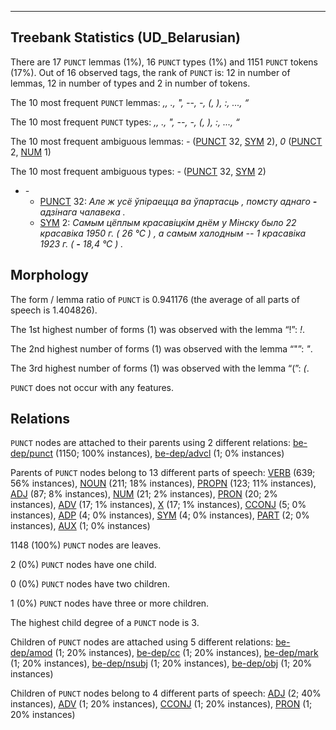 

--------------------------------------------------------------------------------

## Treebank Statistics (UD_Belarusian)

There are 17 `PUNCT` lemmas (1%), 16 `PUNCT` types (1%) and 1151 `PUNCT` tokens (17%).
Out of 16 observed tags, the rank of `PUNCT` is: 12 in number of lemmas, 12 in number of types and 2 in number of tokens.

The 10 most frequent `PUNCT` lemmas: <em>,, ., ", --, -, (, ), :, ..., “</em>

The 10 most frequent `PUNCT` types:  <em>,, ., ", --, -, (, ), :, ..., “</em>

The 10 most frequent ambiguous lemmas: <em>-</em> ([PUNCT]() 32, [SYM]() 2), <em>0</em> ([PUNCT]() 2, [NUM]() 1)

The 10 most frequent ambiguous types:  <em>-</em> ([PUNCT]() 32, [SYM]() 2)


* <em>-</em>
  * [PUNCT]() 32: <em>Але ж усё ўпіраецца ва ўпартасць , помсту аднаго <b>-</b> адзінага чалавека .</em>
  * [SYM]() 2: <em>Самым цёплым красавіцкім днём у Мінску было 22 красавіка 1950 г. ( 26 °С ) , а самым халодным -- 1 красавіка 1923 г. ( <b>-</b> 18,4 °С ) .</em>

## Morphology

The form / lemma ratio of `PUNCT` is 0.941176 (the average of all parts of speech is 1.404826).

The 1st highest number of forms (1) was observed with the lemma “!”: <em>!</em>.

The 2nd highest number of forms (1) was observed with the lemma “"”: <em>"</em>.

The 3rd highest number of forms (1) was observed with the lemma “(”: <em>(</em>.

`PUNCT` does not occur with any features.


## Relations

`PUNCT` nodes are attached to their parents using 2 different relations: [be-dep/punct]() (1150; 100% instances), [be-dep/advcl]() (1; 0% instances)

Parents of `PUNCT` nodes belong to 13 different parts of speech: [VERB]() (639; 56% instances), [NOUN]() (211; 18% instances), [PROPN]() (123; 11% instances), [ADJ]() (87; 8% instances), [NUM]() (21; 2% instances), [PRON]() (20; 2% instances), [ADV]() (17; 1% instances), [X]() (17; 1% instances), [CCONJ]() (5; 0% instances), [ADP]() (4; 0% instances), [SYM]() (4; 0% instances), [PART]() (2; 0% instances), [AUX]() (1; 0% instances)

1148 (100%) `PUNCT` nodes are leaves.

2 (0%) `PUNCT` nodes have one child.

0 (0%) `PUNCT` nodes have two children.

1 (0%) `PUNCT` nodes have three or more children.

The highest child degree of a `PUNCT` node is 3.

Children of `PUNCT` nodes are attached using 5 different relations: [be-dep/amod]() (1; 20% instances), [be-dep/cc]() (1; 20% instances), [be-dep/mark]() (1; 20% instances), [be-dep/nsubj]() (1; 20% instances), [be-dep/obj]() (1; 20% instances)

Children of `PUNCT` nodes belong to 4 different parts of speech: [ADJ]() (2; 40% instances), [ADV]() (1; 20% instances), [CCONJ]() (1; 20% instances), [PRON]() (1; 20% instances)

